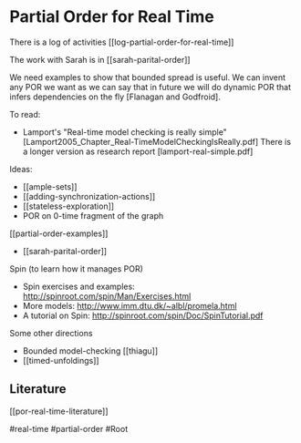 # Partial Order for Real Time

There is a log of activities [[log-partial-order-for-real-time]]

The work with Sarah is in [[sarah-parital-order]]

We need examples to show that bounded spread is useful. 
We can invent any POR we want as we can say that in future we will do dynamic
POR that infers dependencies on the fly [Flanagan and Godfroid].

To read:
* Lamport's "Real-time model checking is really simple" [Lamport2005_Chapter_Real-TimeModelCheckingIsReally.pdf]
  There is a longer version as research report [lamport-real-simple.pdf]
	

Ideas:
* [[ample-sets]]
* [[adding-synchronization-actions]]
* [[stateless-exploration]] 
* POR on 0-time fragment of the graph

[[partial-order-examples]]

* [[sarah-parital-order]]

Spin (to learn how it manages POR)
* Spin exercises and examples: http://spinroot.com/spin/Man/Exercises.html
* More models:  http://www.imm.dtu.dk/~albl/promela.html
* A tutorial on Spin: http://spinroot.com/spin/Doc/SpinTutorial.pdf

Some other directions
* Bounded model-checking [[thiagu]]
* [[timed-unfoldings]]


## Literature
[[por-real-time-literature]]

#real-time
#partial-order
#Root

